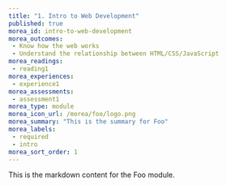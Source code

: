 ```yaml
---
title: "1. Intro to Web Development"
published: true
morea_id: intro-to-web-development
morea_outcomes:
 - Know how the web works
 - Understand the relationship between HTML/CSS/JavaScript
morea_readings:
 - reading1
morea_experiences:
 - experience1
morea_assessments:
 - assessment1
morea_type: module
morea_icon_url: /morea/foo/logo.png
morea_summary: "This is the summary for Foo"
morea_labels:
 - required
 - intro
morea_sort_order: 1
---
```


This is the markdown content for the Foo module.
